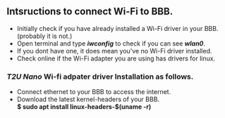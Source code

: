 ## Intsructions to connect Wi-Fi to BBB.
- Initially check if you have already installed a Wi-Fi driver in your BBB. (probably it is not.) </br>
- Open terminal and type ***iwconfig*** to check if you can see ***wlan0***.</br>
- If you dont have one, it does mean you've no Wi-Fi driver installed.
- Check online if the Wi-Fi adapter you are using has drivers for linux.
### ***T2U Nano*** Wi-fi adpater driver Installation as follows.
- Connect ethernet to your BBB to access the internet.
- Download the latest kernel-headers of your BBB.</br>
  **$ sudo apt install linux-headers-$(uname -r)**
